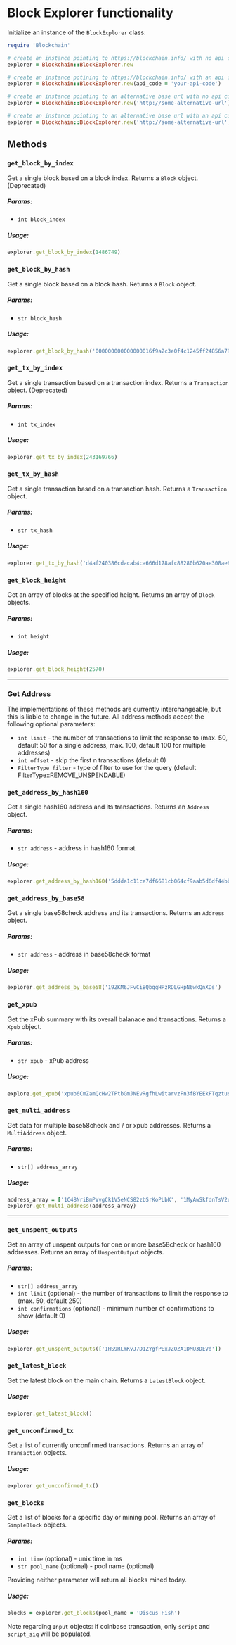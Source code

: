 # Block Explorer functionality

Initialize an instance of the `BlockExplorer` class:

```ruby
require 'Blockchain'

# create an instance pointing to https://blockchain.info/ with no api code
explorer = Blockchain::BlockExplorer.new

# create an instance potining to https://blockchain.info/ with an api code
explorer = Blockchain::BlockExplorer.new(api_code = 'your-api-code')

# create an instance pointing to an alternative base url with no api code
explorer = Blockchain::BlockExplorer.new('http://some-alternative-url')

# create an instance pointing to an alternative base url with an api code
explorer = Blockchain::BlockExplorer.new('http://some-alternative-url', 'your-api-code')
```

## Methods

### `get_block_by_index`

Get a single block based on a block index. Returns a `Block` object. (Deprecated)

##### Params:
* `int block_index`

##### Usage:
```ruby
explorer.get_block_by_index(1486749)
```

### `get_block_by_hash`

Get a single block based on a block hash. Returns a `Block` object.

##### Params:
* `str block_hash`

##### Usage:
```ruby
explorer.get_block_by_hash('000000000000000016f9a2c3e0f4c1245ff24856a79c34806969f5084f410680')
```

### `get_tx_by_index`

Get a single transaction based on a transaction index. Returns a `Transaction` object. (Deprecated)

##### Params:
* `int tx_index`

##### Usage:
```ruby
explorer.get_tx_by_index(243169766)
```

### `get_tx_by_hash`

Get a single transaction based on a transaction hash. Returns a `Transaction` object.

##### Params:
* `str tx_hash`

##### Usage:
```ruby
explorer.get_tx_by_hash('d4af240386cdacab4ca666d178afc88280b620ae308ae8d2585e9ab8fc664a94')
```

### `get_block_height`

Get an array of blocks at the specified height. Returns an array of `Block` objects.

##### Params:
* `int height`

##### Usage:
```ruby
explorer.get_block_height(2570)
```

---
### Get Address

The implementations of these methods are currently interchangeable, but this is liable to change in the future. All address methods accept the following optional parameters:

* `int limit` - the number of transactions to limit the response to (max. 50, default 50 for a single address, max. 100, default 100 for multiple addresses)
* `int offset` - skip the first n transactions (default 0)
* `FilterType filter` - type of filter to use for the query (default FilterType::REMOVE_UNSPENDABLE)

### `get_address_by_hash160`

Get a single hash160 address and its transactions. Returns an `Address` object.

##### Params:
* `str address` - address in hash160 format

##### Usage:
```ruby
explorer.get_address_by_hash160('5ddda1c11ce7df6681cb064cf9aab5d6df44bb1b')
```

### `get_address_by_base58`

Get a single base58check address and its transactions. Returns an `Address` object.

##### Params:
* `str address` - address in base58check format

##### Usage:
```ruby
explorer.get_address_by_base58('19ZKM6JFvCiBQbqqHPzRDLGHpN6wkQnXDs')
```

### `get_xpub`

Get the xPub summary with its overall balanace and transactions. Returns a `Xpub` object.

##### Params:
* `str xpub` - xPub address

##### Usage:
```ruby
explore.get_xpub('xpub6CmZamQcHw2TPtbGmJNEvRgfhLwitarvzFn3fBYEEkFTqztus7W7CNbf48Kxuj1bRRBmZPzQocB6qar9ay6buVkQk73ftKE1z4tt9cPHWRn')
```

### `get_multi_address`

Get data for multiple base58check and / or xpub addresses. Returns a `MultiAddress` object.

##### Params:
* `str[] address_array`

##### Usage:
```ruby
address_array = ['1C48NriBmPVvgCk1V5eNCS82zbSrKoPLbK', '1MyAwSkfdnTsV2uAsHiHMNcxqYhtWwNWSQ', '1Dn5EfV8bvfNu7HQ9iKr467nPFRiogKv9G']
explorer.get_multi_address(address_array)
```
---

### `get_unspent_outputs`

Get an array of unspent outputs for one or more base58check or hash160 addresses. Returns an array of `UnspentOutput` objects.

##### Params:
* `str[] address_array`
* `int limit` (optional) - the number of transactions to limit the response to (max. 50, default 250)
* `int confirmations` (optional) - minimum number of confirmations to show (default 0)

##### Usage:
```ruby
explorer.get_unspent_outputs(['1HS9RLmKvJ7D1ZYgfPExJZQZA1DMU3DEVd'])
```

### `get_latest_block`
Get the latest block on the main chain. Returns a `LatestBlock` object.

##### Usage:
```ruby
explorer.get_latest_block()
```

### `get_unconfirmed_tx`
Get a list of currently unconfirmed transactions. Returns an array of `Transaction` objects.

##### Usage:
```ruby
explorer.get_unconfirmed_tx()
```

### `get_blocks`
Get a list of blocks for a specific day or mining pool. Returns an array of `SimpleBlock` objects.

##### Params:
* `int time` (optional) - unix time in ms
* `str pool_name` (optional) - pool name (optional)

Providing neither parameter will return all blocks mined today.

##### Usage:
```ruby
blocks = explorer.get_blocks(pool_name = 'Discus Fish')
```

Note regarding `Input` objects: if coinbase transaction, only `script` and `script_siq` will be populated.

